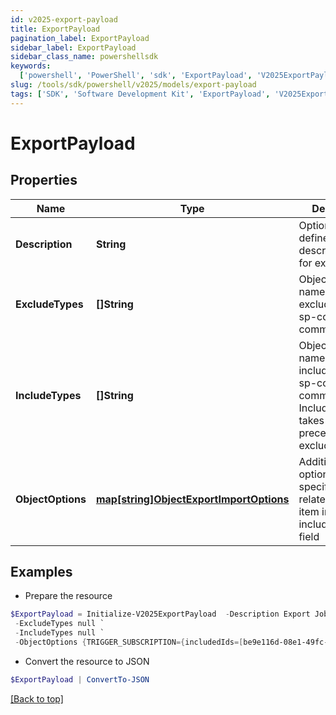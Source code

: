 ```yaml
---
id: v2025-export-payload
title: ExportPayload
pagination_label: ExportPayload
sidebar_label: ExportPayload
sidebar_class_name: powershellsdk
keywords:
  ['powershell', 'PowerShell', 'sdk', 'ExportPayload', 'V2025ExportPayload']
slug: /tools/sdk/powershell/v2025/models/export-payload
tags: ['SDK', 'Software Development Kit', 'ExportPayload', 'V2025ExportPayload']
---
```


# ExportPayload

## Properties

| Name | Type | Description | Notes |
| --- | --- | --- | --- |
| **Description** | **String** | Optional user defined description/name for export job. | [optional] |
| **ExcludeTypes** | **[]String** | Object type names to be excluded from an sp-config export command. | [optional] |
| **IncludeTypes** | **[]String** | Object type names to be included in an sp-config export command. IncludeTypes takes precedence over excludeTypes. | [optional] |
| **ObjectOptions** | [**map[string]ObjectExportImportOptions**](object-export-import-options) | Additional options targeting specific objects related to each item in the includeTypes field | [optional] |

## Examples

- Prepare the resource

```powershell
$ExportPayload = Initialize-V2025ExportPayload  -Description Export Job 1 Test `
 -ExcludeTypes null `
 -IncludeTypes null `
 -ObjectOptions {TRIGGER_SUBSCRIPTION={includedIds=[be9e116d-08e1-49fc-ab7f-fa585e96c9e4], includedNames=[Test 2]}}
```

- Convert the resource to JSON

```powershell
$ExportPayload | ConvertTo-JSON
```

[[Back to top]](#)
